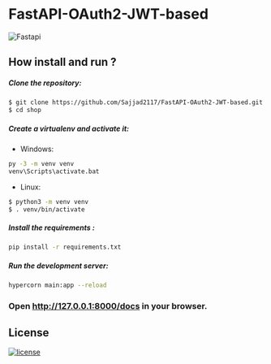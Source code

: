 # FastAPI-OAuth2-JWT-based

![Fastapi](https://user-images.githubusercontent.com/84503973/140989771-51856c2c-d19c-418f-aadb-b52f44fafa46.gif)

## How install and run ?

##### Clone the repository:
```bash
$ git clone https://github.com/Sajjad2117/FastAPI-OAuth2-JWT-based.git
$ cd shop
```
##### Create a virtualenv and activate it:
* Windows:
```bash
py -3 -m venv venv
venv\Scripts\activate.bat
```
* Linux:
```bash
$ python3 -m venv venv
$ . venv/bin/activate
```
##### Install the requirements :
```bash
pip install -r requirements.txt
``` 
##### Run the development server:
```bash
hypercorn main:app --reload
``` 
### Open http://127.0.0.1:8000/docs in your browser. 

## License
[![license](https://img.shields.io/github/license/DAVFoundation/captain-n3m0.svg?style=flat-square)](https://github.com/DAVFoundation/captain-n3m0/blob/master/LICENSE)

